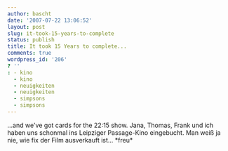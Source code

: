 ```yaml
---
author: bascht
date: '2007-07-22 13:06:52'
layout: post
slug: it-took-15-years-to-complete
status: publish
title: It took 15 Years to complete...
comments: true
wordpress_id: '206'
? ''
: - kino
  - kino
  - neuigkeiten
  - neuigkeiten
  - simpsons
  - simpsons
---
```


...and we've got cards for the 22:15 show. Jana, Thomas, Frank und
ich haben uns schonmal ins Leipziger Passage-Kino eingebucht. Man
weiß ja nie, wie fix der Film ausverkauft ist... \*freu\*


